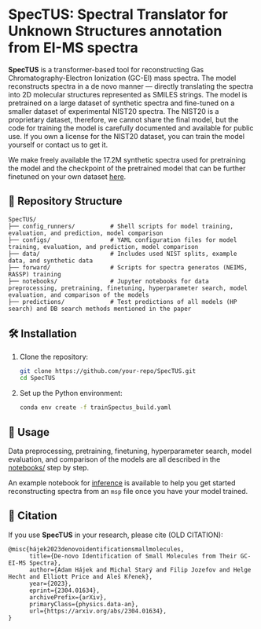 # SpecTUS: Spectral Translator for Unknown Structures annotation from EI-MS spectra

**SpecTUS** is a transformer-based tool for reconstructing Gas Chromatography-Electron Ionization (GC-EI) mass spectra. The model reconstructs spectra in a de novo manner — directly translating the spectra into 2D molecular structures represented as SMILES strings. The model is pretrained on a large dataset of synthetic spectra and fine-tuned on a smaller dataset of experimental NIST20 spectra. The NIST20 is a proprietary dataset, therefore, we cannot share the final model, but the code for training the model is carefully documented and available for public use. If you own a license for the NIST20 dataset, you can train the model yourself or contact us to get it.

We make freely available the 17.2M synthetic spectra used for pretraining the model and the checkpoint of the pretrained model that
can be further finetuned on your own dataset [here](https://huggingface.co/MS-ML).


## 📁 Repository Structure
```
SpecTUS/
├── config_runners/          # Shell scripts for model training, evaluation, and prediction, model comparison
├── configs/                 # YAML configuration files for model training, evaluation, and prediction, model comparison
├── data/                    # Includes used NIST splits, example data, and synthetic data
├── forward/                 # Scripts for spectra generatos (NEIMS, RASSP) training
├── notebooks/               # Jupyter notebooks for data preprocessing, pretraining, finetuning, hyperparameter search, model evaluation, and comparison of the models
├── predictions/             # Test predictions of all models (HP search) and DB search methods mentioned in the paper
```

## 🛠 Installation
1. Clone the repository:
   ```bash
   git clone https://github.com/your-repo/SpecTUS.git
   cd SpecTUS
   ```
2. Set up the Python environment:
   ```bash
   conda env create -f trainSpectus_build.yaml
   ```

## 🚦 Usage
Data preprocessing, pretraining, finetuning, hyperparameter search, model evaluation, and comparison of the models are all described in the [notebooks/](notebooks/) step by step.

An example notebook for [inference](notebooks/05_inference_on_open_data.ipynb) is available to help you get started reconstructing spectra from an `msp` file once you have your model trained.


## 📄 Citation
If you use **SpecTUS** in your research, please cite (OLD CITATION):
```
@misc{hájek2023denovoidentificationsmallmolecules,
      title={De-novo Identification of Small Molecules from Their GC-EI-MS Spectra},
      author={Adam Hájek and Michal Starý and Filip Jozefov and Helge Hecht and Elliott Price and Aleš Křenek},
      year={2023},
      eprint={2304.01634},
      archivePrefix={arXiv},
      primaryClass={physics.data-an},
      url={https://arxiv.org/abs/2304.01634},
}
```

